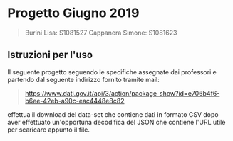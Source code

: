 # Progetto Giugno 2019
>Burini Lisa: S1081527
>Cappanera Simone: S1081623
>
## Istruzioni per l'uso

Il seguente progetto seguendo le specifiche assegnate dai professori e partendo dal seguente indirizzo fornito tramite mail:
> https://www.dati.gov.it/api/3/action/package_show?id=e706b4f6-b6ee-42eb-a90c-eac4448e8c82

effettua il download del data-set che contiene dati in formato CSV dopo aver effettuato un'opportuna decodifica del JSON che contiene l'URL utile per scaricare appunto il file.

<!--stackedit_data:
eyJoaXN0b3J5IjpbNTI2ODI4NzQ3LDUyMjcxNDk2NSwtMTQzMT
MxMjMzMCwtMTg1MTU1NDQ3MCwtMTg1MTU1NDQ3MF19
-->